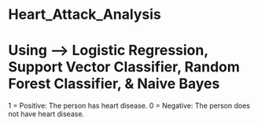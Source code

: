 # Heart_Attack_Analysis
# Using --> Logistic Regression, Support Vector Classifier, Random Forest Classifier, & Naive Bayes
1 = Positive: The person has heart disease.
0 = Negative: The person does not have heart disease.
